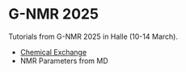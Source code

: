 # G-NMR 2025

Tutorials from G-NMR 2025 in Halle (10-14 March).

* [Chemical Exchange](Exchange)
* NMR Parameters from MD

